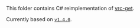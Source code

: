 This folder contains C# reimplementation of [vrc-get].

Currently based on [`v1.4.0`][commit].

[vrc-get]: https://github.com/anatawa12/vrc-get
[commit]: https://github.com/anatawa12/vrc-get/commit/62bb941c0aab0c0aff39a28e07a0f7a3c32f735a
